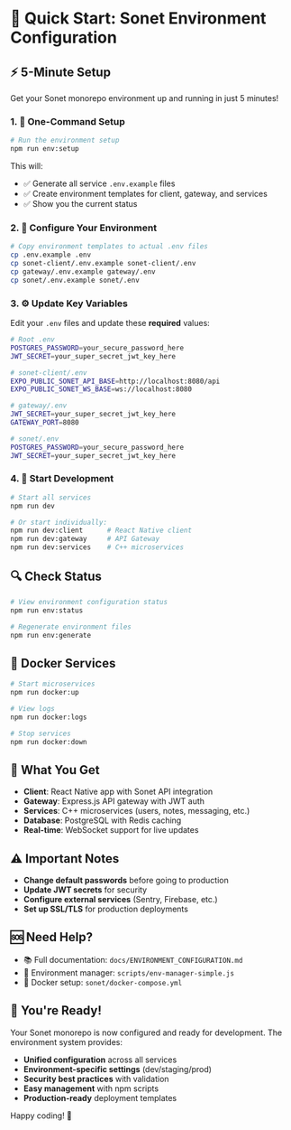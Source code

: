 # 🚀 Quick Start: Sonet Environment Configuration

## **⚡ 5-Minute Setup**

Get your Sonet monorepo environment up and running in just 5 minutes!

### **1. 🎯 One-Command Setup**

```bash
# Run the environment setup
npm run env:setup
```

This will:
- ✅ Generate all service `.env.example` files
- ✅ Create environment templates for client, gateway, and services
- ✅ Show you the current status

### **2. 🔧 Configure Your Environment**

```bash
# Copy environment templates to actual .env files
cp .env.example .env
cp sonet-client/.env.example sonet-client/.env
cp gateway/.env.example gateway/.env
cp sonet/.env.example sonet/.env
```

### **3. ⚙️ Update Key Variables**

Edit your `.env` files and update these **required** values:

```bash
# Root .env
POSTGRES_PASSWORD=your_secure_password_here
JWT_SECRET=your_super_secret_jwt_key_here

# sonet-client/.env
EXPO_PUBLIC_SONET_API_BASE=http://localhost:8080/api
EXPO_PUBLIC_SONET_WS_BASE=ws://localhost:8080

# gateway/.env
JWT_SECRET=your_super_secret_jwt_key_here
GATEWAY_PORT=8080

# sonet/.env
POSTGRES_PASSWORD=your_secure_password_here
JWT_SECRET=your_super_secret_jwt_key_here
```

### **4. 🚀 Start Development**

```bash
# Start all services
npm run dev

# Or start individually:
npm run dev:client      # React Native client
npm run dev:gateway     # API Gateway
npm run dev:services    # C++ microservices
```

## **🔍 Check Status**

```bash
# View environment configuration status
npm run env:status

# Regenerate environment files
npm run env:generate
```

## **🐳 Docker Services**

```bash
# Start microservices
npm run docker:up

# View logs
npm run docker:logs

# Stop services
npm run docker:down
```

## **📱 What You Get**

- **Client**: React Native app with Sonet API integration
- **Gateway**: Express.js API gateway with JWT auth
- **Services**: C++ microservices (users, notes, messaging, etc.)
- **Database**: PostgreSQL with Redis caching
- **Real-time**: WebSocket support for live updates

## **⚠️ Important Notes**

- **Change default passwords** before going to production
- **Update JWT secrets** for security
- **Configure external services** (Sentry, Firebase, etc.)
- **Set up SSL/TLS** for production deployments

## **🆘 Need Help?**

- 📚 Full documentation: `docs/ENVIRONMENT_CONFIGURATION.md`
- 🔧 Environment manager: `scripts/env-manager-simple.js`
- 🐳 Docker setup: `sonet/docker-compose.yml`

## **🎉 You're Ready!**

Your Sonet monorepo is now configured and ready for development. The environment system provides:

- **Unified configuration** across all services
- **Environment-specific settings** (dev/staging/prod)
- **Security best practices** with validation
- **Easy management** with npm scripts
- **Production-ready** deployment templates

Happy coding! 🚀